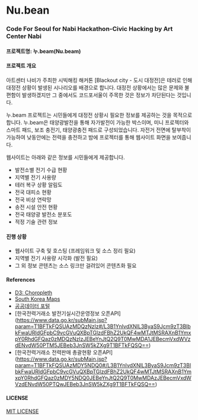 # Nu.bean
### Code For Seoul for Nabi Hackathon-Civic Hacking by Art Center Nabi

#### 프로젝트명: 누.beam(Nu.beam)
#### 프로젝트 개요
아트센터 나비가 주최한 시빅해킹 해커톤 [Blackout city - 도시 대정전]은 테러로 인해 대정전 상황이 발생된 시나리오를 배경으로 합니다.
대정전 상황에서는 많은 문제와 불편함이 발생하겠지만 그 중에서도 코드포서울이 주목한 것은 정보가 차단된다는 것입니다.

누.beam 프로젝트는 시민들에게 대정전 상황시 필요한 정보를 제공하는 것을 목적으로 합니다.
누.beam은 태양광발전을 통해 자가발전이 가능한 박스이며, 미니 프로젝터와 스마트 패드, 보조 충전기, 태양광충전 패드로 구성되었습니다.
자전거 전면에 탈부착이 가능하여 낮동안에는 전력을 충전하고 밤에 프로젝터를 통해 웹사이트 화면을 보여줍니다.

웹사이트는 아래와 같은 정보를 시민들에게 제공합니다.
* 발전소별 전기 수급 현황
* 지역별 전기 사용량
* 테러 복구 상황 알림도
* 전국 대피소 현황
* 전국 비상 연락망
* 송전 시설 안전 현황
* 전국 태양광 발전소 분포도
* 적정 기술 관련 정보

#### 진행 상황
* 웹사이트 구축 및 호스팅 (프레임워크 및 소스 정리 필요)
* 지역별 전기 사용량 시각화 (발전 필요)
* 그 외 정보 콘텐츠는 소스 링크만 걸려있어 콘텐츠화 필요

#### References
* [D3: Choropleth](http://bl.ocks.org/mbostock/4060606)
* [South Korea Maps](https://github.com/southkorea/southkorea-maps)
* [공공데이터 포털](https://www.data.go.kr/)
* [한국전력거래소 발전기실시간운영정보 오픈API] (https://www.data.go.kr/subMain.jsp?param=T1BFTkFQSUAzMDQzNzIz#/L3B1YnIvdXNlL3ByaS9Jcm9zT3BlbkFwaURldGFpbC9vcGVuQXBpTGlzdFBhZ2UkQF4wMTJtMSRAXnB1YmxpY0RhdGFQaz0zMDQzNzIzJEBeYnJtQ2Q9T0MwMDA1JEBecmVxdWVzdENvdW50PTM5JEBeb3JnSW5kZXg9T1BFTkFQSQ==)
* [한국전력거래소 전력판매 총괄현황 오픈API] (https://www.data.go.kr/subMain.jsp?param=T1BFTkFQSUAzMDY5NDQ0#/L3B1YnIvdXNlL3ByaS9Jcm9zT3BlbkFwaURldGFpbC9vcGVuQXBpTGlzdFBhZ2UkQF4wMTJtMSRAXnB1YmxpY0RhdGFQaz0zMDY5NDQ0JEBeYnJtQ2Q9T0MwMDAzJEBecmVxdWVzdENvdW50PTQwJEBeb3JnSW5kZXg9T1BFTkFQSQ==)

#### LICENSE
[MIT LICENSE](LICENSE)
